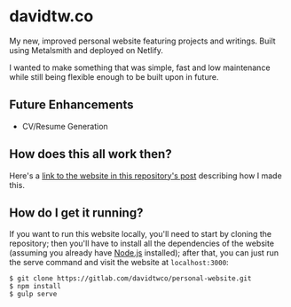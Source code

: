 # davidtw.co
My new, improved personal website featuring projects and writings. Built using Metalsmith and deployed on Netlify.

I wanted to make something that was simple, fast and low maintenance while still being flexible enough to be built upon in future.

## Future Enhancements
- CV/Resume Generation

## How does this all work then?
Here's a [link to the website in this repository's post](https://davidtw.co/writings/2017/rebuilding-my-portfolio/) describing how I made this.

## How do I get it running?
If you want to run this website locally, you'll need to start by cloning the repository; then you'll have to install all the dependencies of the website (assuming you already have [Node.js](https://nodejs.org/en/) installed); after that, you can just run the serve command and visit the website at `localhost:3000`:

```
$ git clone https://gitlab.com/davidtwco/personal-website.git
$ npm install
$ gulp serve
```
